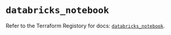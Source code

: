 # `databricks_notebook`

Refer to the Terraform Registory for docs: [`databricks_notebook`](https://registry.terraform.io/providers/databricks/databricks/1.30.0/docs/resources/notebook).
